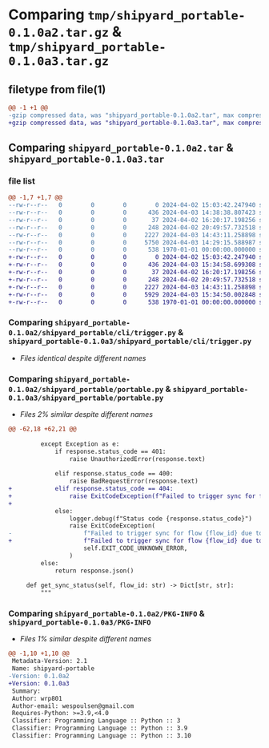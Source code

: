 # Comparing `tmp/shipyard_portable-0.1.0a2.tar.gz` & `tmp/shipyard_portable-0.1.0a3.tar.gz`

## filetype from file(1)

```diff
@@ -1 +1 @@
-gzip compressed data, was "shipyard_portable-0.1.0a2.tar", max compression
+gzip compressed data, was "shipyard_portable-0.1.0a3.tar", max compression
```

## Comparing `shipyard_portable-0.1.0a2.tar` & `shipyard_portable-0.1.0a3.tar`

### file list

```diff
@@ -1,7 +1,7 @@
--rw-r--r--   0        0        0        0 2024-04-02 15:03:42.247940 shipyard_portable-0.1.0a2/README.md
--rw-r--r--   0        0        0      436 2024-04-03 14:38:38.807423 shipyard_portable-0.1.0a2/pyproject.toml
--rw-r--r--   0        0        0       37 2024-04-02 16:20:17.198256 shipyard_portable-0.1.0a2/shipyard_portable/__init__.py
--rw-r--r--   0        0        0      248 2024-04-02 20:49:57.732518 shipyard_portable-0.1.0a2/shipyard_portable/cli/authtest.py
--rw-r--r--   0        0        0     2227 2024-04-03 14:43:11.258898 shipyard_portable-0.1.0a2/shipyard_portable/cli/trigger.py
--rw-r--r--   0        0        0     5750 2024-04-03 14:29:15.588987 shipyard_portable-0.1.0a2/shipyard_portable/portable.py
--rw-r--r--   0        0        0      538 1970-01-01 00:00:00.000000 shipyard_portable-0.1.0a2/PKG-INFO
+-rw-r--r--   0        0        0        0 2024-04-02 15:03:42.247940 shipyard_portable-0.1.0a3/README.md
+-rw-r--r--   0        0        0      436 2024-04-03 15:34:58.699308 shipyard_portable-0.1.0a3/pyproject.toml
+-rw-r--r--   0        0        0       37 2024-04-02 16:20:17.198256 shipyard_portable-0.1.0a3/shipyard_portable/__init__.py
+-rw-r--r--   0        0        0      248 2024-04-02 20:49:57.732518 shipyard_portable-0.1.0a3/shipyard_portable/cli/authtest.py
+-rw-r--r--   0        0        0     2227 2024-04-03 14:43:11.258898 shipyard_portable-0.1.0a3/shipyard_portable/cli/trigger.py
+-rw-r--r--   0        0        0     5929 2024-04-03 15:34:50.002848 shipyard_portable-0.1.0a3/shipyard_portable/portable.py
+-rw-r--r--   0        0        0      538 1970-01-01 00:00:00.000000 shipyard_portable-0.1.0a3/PKG-INFO
```

### Comparing `shipyard_portable-0.1.0a2/shipyard_portable/cli/trigger.py` & `shipyard_portable-0.1.0a3/shipyard_portable/cli/trigger.py`

 * *Files identical despite different names*

### Comparing `shipyard_portable-0.1.0a2/shipyard_portable/portable.py` & `shipyard_portable-0.1.0a3/shipyard_portable/portable.py`

 * *Files 2% similar despite different names*

```diff
@@ -62,18 +62,21 @@
 
         except Exception as e:
             if response.status_code == 401:
                 raise UnauthorizedError(response.text)
 
             elif response.status_code == 400:
                 raise BadRequestError(response.text)
+            elif response.status_code == 404:
+                raise ExitCodeException(f"Failed to trigger sync for flow {flow_id}. Flow not found", self.EXIT_CODE_BAD_REQUEST)
+
             else:
                 logger.debug(f"Status code {response.status_code}")
                 raise ExitCodeException(
-                    f"Failed to trigger sync for flow {flow_id} due to an expected error. Message from the API: {response.text}",
+                    f"Failed to trigger sync for flow {flow_id} due to an unexpected error. Message from the API: {response.text}",
                     self.EXIT_CODE_UNKNOWN_ERROR,
                 )
         else:
             return response.json()
 
     def get_sync_status(self, flow_id: str) -> Dict[str, str]:
         """
```

### Comparing `shipyard_portable-0.1.0a2/PKG-INFO` & `shipyard_portable-0.1.0a3/PKG-INFO`

 * *Files 1% similar despite different names*

```diff
@@ -1,10 +1,10 @@
 Metadata-Version: 2.1
 Name: shipyard-portable
-Version: 0.1.0a2
+Version: 0.1.0a3
 Summary: 
 Author: wrp801
 Author-email: wespoulsen@gmail.com
 Requires-Python: >=3.9,<4.0
 Classifier: Programming Language :: Python :: 3
 Classifier: Programming Language :: Python :: 3.9
 Classifier: Programming Language :: Python :: 3.10
```

